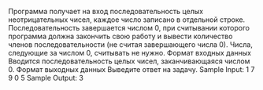 ﻿Программа получает на вход последовательность целых неотрицательных чисел, каждое число записано в отдельной строке. Последовательность завершается числом 0, при считывании которого программа должна закончить свою работу и вывести количество членов последовательности (не считая завершающего числа 0).
Числа, следующие за числом 0, считывать не нужно.
Формат входных данных
Вводится последовательность целых чисел, заканчивающаяся числом 0.
Формат выходных данных
Выведите ответ на задачу. 
Sample Input:
1
7
9
0
5
Sample Output:
3